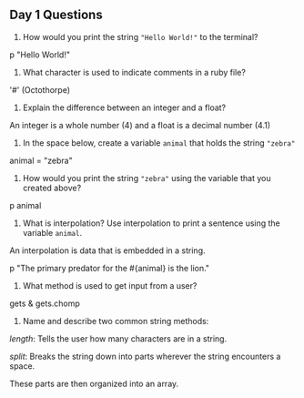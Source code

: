 ## Day 1 Questions

1. How would you print the string `"Hello World!"` to the terminal?

 p "Hello World!"

1. What character is used to indicate comments in a ruby file?

 '#' (Octothorpe)

1. Explain the difference between an integer and a float?

An integer is a whole number (4) and a float is a decimal number (4.1)

1. In the space below, create a variable `animal` that holds the string `"zebra"`

animal = "zebra"

1. How would you print the string `"zebra"` using the variable that you created above?

p animal

1. What is interpolation? Use interpolation to print a sentence using the variable `animal`.

An interpolation is data that is embedded in a string.

p "The primary predator for the #{animal} is the lion."

1. What method is used to get input from a user?

gets & gets.chomp

1. Name and describe two common string methods:

*length*: Tells the user how many characters are in a string.

*split*: Breaks the string down into parts wherever the string encounters a space.

These parts are then organized into an array.

